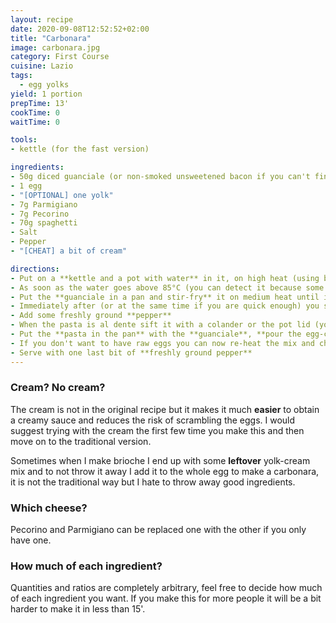 ```yaml
---
layout: recipe
date: 2020-09-08T12:52:52+02:00
title: "Carbonara"
image: carbonara.jpg
category: First Course
cuisine: Lazio 
tags:
  - egg yolks
yield: 1 portion
prepTime: 13'
cookTime: 0
waitTime: 0

tools:
- kettle (for the fast version)

ingredients:
- 50g diced guanciale (or non-smoked unsweetened bacon if you can't find it)
- 1 egg
- "[OPTIONAL] one yolk"
- 7g Parmigiano
- 7g Pecorino
- 70g spaghetti
- Salt
- Pepper
- "[CHEAT] a bit of cream"

directions:
- Put on a **kettle and a pot with water** in it, on high heat (using both halves the time to bring the water to a boil). Note that for the amount of pasta I wrote a liter and a half of water should suffice
- As soon as the water goes above 85°C (you can detect it because some bubbles will start to come up) you can **add the salt (about 10g/l) and the pasta**. Now continue reading the following steps, which are performed in parallel.
- Put the **guanciale in a pan and stir-fry** it on medium heat until it is all pink, then remove the pan from the hob (it has to **cool down** a bit)
- Immediately after (or at the same time if you are quick enough) you should **crack the egg and grate parmesan and pecorino** directly into it (add the cream to it if you are going for the cheat version)
- Add some freshly ground **pepper**
- When the pasta is al dente sift it with a colander or the pot lid (you don't have to perfectly drain it)
- Put the **pasta in the pan** with the **guanciale**, **pour the egg-cheese mix on top** and **stir**
- If you don't want to have raw eggs you can now re-heat the mix and check with a thermometer that the temperature is above 65°C everywhere (or take it off immediately after you see the eggs start coagulate)
- Serve with one last bit of **freshly ground pepper**
---
```

### Cream? No cream?
The cream is not in the original recipe but it makes it much **easier** to obtain a creamy sauce and reduces the risk of scrambling the eggs. I would suggest trying with the cream the first few time you make this and then move on to the traditional version.

Sometimes when I make brioche I end up with some **leftover** yolk-cream mix and to not throw it away I add it to the whole egg to make a carbonara, it is not the traditional way but I hate to throw away good ingredients.

### Which cheese?
Pecorino and Parmigiano can be replaced one with the other if you only have one.

### How much of each ingredient?
Quantities and ratios are completely arbitrary, feel free to decide how much of each ingredient you want. If you make this for more people it will be a bit harder to make it in less than 15'.